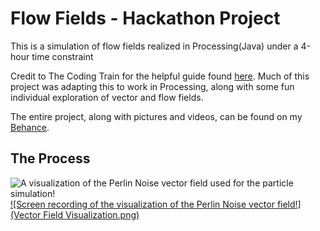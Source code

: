 # Flow Fields - Hackathon Project
This is a simulation of flow fields realized in Processing(Java) under a 4-hour time constraint

Credit to The Coding Train for the helpful guide found [here](https://www.youtube.com/watch?v=BjoM9oKOAKY&list=PLJ4719mkxmAg438ROtpsuNQJ5CPqe70jx&index=20&t=19s&pp=gAQBiAQB). Much of this project was adapting this to work in Processing, along with some fun individual exploration of vector and flow fields.

The entire project, along with pictures and videos, can be found on my [Behance](https://www.behance.net/gallery/185467187/Flow-Fields-Hackathon-Project).

## The Process
![A visualization of the Perlin Noise vector field used for the particle simulation!](./Flow-Fields-Hackathon-Project/Flow-Fields-Visualization.png)
[![Screen recording of the visualization of the Perlin Noise vector field!](Vector Field Visualization.png)](https://www.behance.net/gallery/185467187/Flow-Fields-Hackathon-Project)

